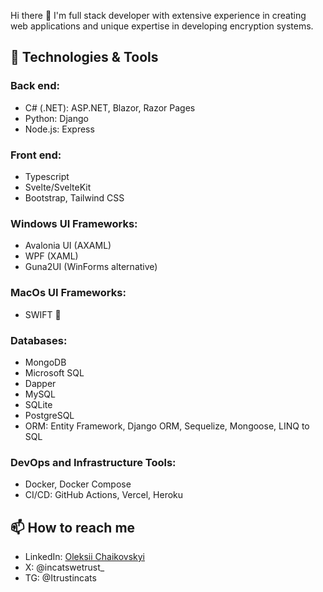 Hi there 👋
I'm full stack developer with extensive experience in creating web applications and unique expertise in developing encryption systems.

## 🔧 Technologies & Tools
### Back end:
* C# (.NET): ASP.NET, Blazor, Razor Pages
* Python: Django
* Node.js: Express

### Front end:
* Typescript
* Svelte/SvelteKit
* Bootstrap, Tailwind CSS

### Windows UI Frameworks:
* Avalonia UI (AXAML)
* WPF (XAML)
* Guna2UI (WinForms alternative)

### MacOs UI Frameworks:
* SWIFT 🤏

### Databases:
* MongoDB
* Microsoft SQL
* Dapper
* MySQL
* SQLite
* PostgreSQL
* ORM: Entity Framework, Django ORM, Sequelize, Mongoose, LINQ to SQL

### DevOps and Infrastructure Tools:
* Docker, Docker Compose
* CI/CD: GitHub Actions, Vercel, Heroku

## 📫 How to reach me
* LinkedIn: [Oleksii Chaikovskyi](https://www.linkedin.com/in/oleksii-chaikovskyi-14b508196) 
* X: @incatswetrust_
* TG: @Itrustincats
